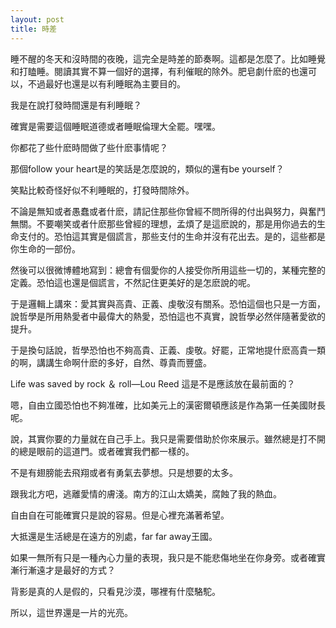 ```yaml
---
layout: post
title: 時差
---
```


睡不醒的冬天和沒時間的夜晚，這完全是時差的節奏啊。這都是怎麼了。比如睡覺和打瞌睡。閱讀其實不算一個好的選擇，有利催眠的除外。肥皂劇什麽的也還可以，不過最好也還是以有利睡眠為主要目的。

我是在說打發時間還是有利睡眠？

確實是需要這個睡眠道德或者睡眠倫理大全罷。嘿嘿。

你都花了些什麽時間做了些什麽事情呢？

那個follow your heart是的笑話是怎麼說的，類似的還有be yourself？

笑點比較奇怪好似不利睡眠的，打發時間除外。

不論是無知或者愚蠢或者什麽，請記住那些你曾經不問所得的付出與努力，與奮鬥無關。不要嘲笑或者什麽那些曾經的理想，孟煩了是這麽說的，那是用你過去的生命支付的。恐怕這其實是個謊言，那些支付的生命并沒有花出去。是的，這些都是你生命的一部份。

然後可以很微博體地寫到：總會有個愛你的人接受你所用這些一切的，某種完整的定義。恐怕這也還是個謊言，不然記住更美好的是怎麽說的呢。

于是邏輯上講來：愛其實與高貴、正義、虔敬沒有關系。恐怕這個也只是一方面，說哲學是所用熱愛者中最偉大的熱愛，恐怕這也不真實，說哲學必然伴隨著愛欲的提升。

于是換句話說，哲學恐怕也不夠高貴、正義、虔敬。好罷，正常地提什麽高貴一類的啊，講講生命啊什麽的多好，自然、尊貴而豐盛。

Life was saved by rock ＆ roll—Lou Reed 這是不是應該放在最前面的？

嗯，自由立國恐怕也不夠准確，比如美元上的漢密爾頓應該是作為第一任美國財長呢。

說，其實你要的力量就在自己手上。我只是需要借助於你來展示。雖然總是打不開的總是眼前的這道門。或者確實我們都一樣的。

不是有翅膀能去飛翔或者有勇氣去夢想。只是想要的太多。

跟我北方吧，逃離愛情的膚淺。南方的江山太嬌美，腐蝕了我的熱血。

自由自在可能確實只是說的容易。但是心裡充滿著希望。

大抵還是生活總是在遠方的別處，far far away王國。

如果一無所有只是一種內心力量的表現，我只是不能悲傷地坐在你身旁。或者確實漸行漸遠才是最好的方式？

背影是真的人是假的，只看見沙漠，哪裡有什麼駱駝。

所以，這世界還是一片的光亮。
